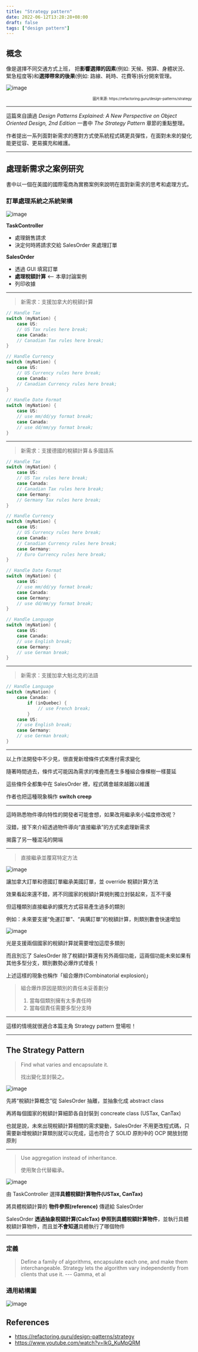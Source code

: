 ```yaml
---
title: "Strategy pattern"
date: 2022-06-12T13:28:28+08:00
draft: false
tags: ["design pattern"]
---
```


## 概念

像是選擇不同交通方式上班，
把**影響選擇的因素**(例如: 天候、預算、身體狀況、緊急程度等)和**選擇帶來的後果**(例如: 路線、耗時、花費等)拆分開來管理。

![image](https://refactoring.guru/images/patterns/content/strategy/strategy-comic-1-en-2x.png)
<div style="text-align: right"><sub><sup>圖片來源: https://refactoring.guru/design-patterns/strategy</sup></sub></div>

---

這篇來自讀過 *Design Patterns Explained: A New Perspective on Object Oriented Design, 2nd Edition* 一書中 *The Strategy Pattern* 章節的重點整理。

作者提出一系列面對新需求的應對方式使系統程式碼更具彈性，在面對未來的變化能更從容、更易擴充和維護。

---

## 處理新需求之案例研究

書中以一個在美國的國際電商為實務案例來說明在面對新需求的思考和處理方式。

### 訂單處理系統之系統架構

![image](images/ch9系統架構圖.png)

**TaskController**
- 處理銷售請求
- 決定何時將請求交給 SalesOrder 來處理訂單

**SalesOrder**
- 透過 GUI 填寫訂單
- **處理稅額計算** <-- 本章討論案例
- 列印收據

---

> 新需求：支援加拿大的稅額計算

```java
// Handle Tax
switch (myNation) {
    case US:
    // US Tax rules here break;
    case Canada:
    // Canadian Tax rules here break;
}

// Handle Currency
switch (myNation) {
    case US:
    // US Currency rules here break;
    case Canada:
    // Canadian Currency rules here break;
}

// Handle Date Format
switch (myNation) {
    case US:
    // use mm/dd/yy format break;
    case Canada:
    // use dd/mm/yy format break;
}
```

---

> 新需求：支援德國的稅額計算＆多國語系

```java
// Handle Tax
switch (myNation) {
    case US:
    // US Tax rules here break;
    case Canada:
    // Canadian Tax rules here break;
    case Germany:
    // Germany Tax rules here break;
}

// Handle Currency
switch (myNation) {
    case US:
    // US Currency rules here break;
    case Canada:
    // Canadian Currency rules here break;
    case Germany:
    // Euro Currency rules here break;
}

// Handle Date Format
switch (myNation) {
    case US:
    // use mm/dd/yy format break;
    case Canada:
    case Germany:
    // use dd/mm/yy format break;
}

// Handle Language
switch (myNation) {
    case US:
    case Canada:
    // use English break;
    case Germany:
    // use German break;
}
```

---

> 新需求：支援加拿大魁北克的法語

```java
// Handle Language
switch (myNation) {
    case Canada:
        if (inQuebec) {
            // use French break;
        }
    case US:
    // use English break;
    case Germany:
    // use German break;
}
```

---

以上作法開發中不少見，很直覺新增條件式來應付需求變化

隨著時間過去，條件式可能因為需求的堆疊而產生多種組合像棵樹一樣蔓延

這些條件全都集中在 SalesOrder 裡，程式碼會越來越難以維護

作者也把這種現象稱作 **switch creep**

---

這時熟悉物件導向特性的開發者可能會想，如果改用繼承來小幅度修改呢？

沒錯，接下來介紹透過物件導向“直接繼承”的方式來處理新需求

揭露了另一種混沌的開端

---

> 直接繼承並覆寫特定方法

<!-- ![image](https://s3.amazonaws.com/media-p.slid.es/uploads/1455570/images/9527975/pasted-from-clipboard.png) -->

![image](https://s3.amazonaws.com/media-p.slid.es/uploads/1455570/images/9528106/strategy-add_german.drawio.svg)

讓加拿大訂單和德國訂單繼承美國訂單，並 override 稅額計算方法

效果看起來還不錯，將不同國家的稅額計算規則獨立封裝起來，互不干擾

但這種類別直接繼承的擴充方式容易產生過多的類別

例如：未來要支援“免運訂單”、“員購訂單”的稅額計算，則類別數會快速增加

![image](images/strategy_案例研究_explosion.svg)

光是支援兩個國家的稅額計算就需要增加這麼多類別

而且別忘了 SalesOrder 除了稅額計算還有另外兩個功能，這兩個功能未來如果有其他多型分支，類別數勢必爆炸式增長！

上述這樣的現象也稱作「組合爆炸(Combinatorial explosion)」

> 組合爆炸原因是類別的責任未妥善劃分
> 1. 當每個類別擁有太多責任時
> 2. 當每個責任需要多型分支時

---

這樣的情境就很適合本篇主角 Strategy pattern 登場啦！

---

## The Strategy Pattern

> Find what varies and encapsulate it.
> 
> 找出變化並封裝之。

![image](images/strategy_套用模式-封裝變化.svg)

先將“稅額計算概念”從 SalesOrder 抽離，並抽象化成 abstract class

再將每個國家的稅額計算細節各自封裝到 concreate class (USTax, CanTax)

也就是說，未來出現稅額計算相關的需求變動，SalesOrder 不用更改程式碼，只需要新增稅額計算類別就可以完成，這也符合了 SOLID 原則中的 OCP 開放封閉原則

---

> Use aggregation instead of inheritance.
> 
> 使用聚合代替繼承。

![image](images/strategy_套用模式_使用聚合.svg)

由 TaskController 選擇**具體稅額計算物件(USTax, CanTax)**

將具體稅額計算的 **物件參照(reference)** 傳遞給 SalesOrder

SalesOrder **透過抽象稅額計算(CalcTax) 參照到具體稅額計算物件**，並執行具體稅額計算物件，而且並**不會知道**具體執行了哪個物件

---

### 定義

> Define a family of algorithms, encapsulate each one, and make them interchangeable. Strategy lets the algorithm vary independently from clients that use it. --- Gamma, et al


### 通用結構圖

![image](https://s3.amazonaws.com/media-p.slid.es/uploads/1455570/images/9528164/pasted-from-clipboard.png)

## References

- https://refactoring.guru/design-patterns/strategy
- https://www.youtube.com/watch?v=IkG_KuMpQRM